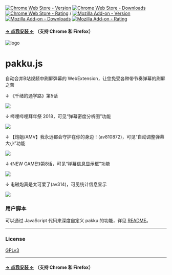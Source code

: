 [![Chrome Web Store - Version](https://img.shields.io/chrome-web-store/v/jklfcpboamajpiikgkbjcnnnnooefbhh.svg?style=flat-square)](https://chromewebstore.google.com/detail/pakku%EF%BC%9A%E5%93%94%E5%93%A9%E5%93%94%E5%93%A9%E5%BC%B9%E5%B9%95%E8%BF%87%E6%BB%A4%E5%99%A8/jklfcpboamajpiikgkbjcnnnnooefbhh)
[![Chrome Web Store - Downloads](https://img.shields.io/chrome-web-store/d/jklfcpboamajpiikgkbjcnnnnooefbhh.svg?style=flat-square)](https://chromewebstore.google.com/detail/pakku%EF%BC%9A%E5%93%94%E5%93%A9%E5%93%94%E5%93%A9%E5%BC%B9%E5%B9%95%E8%BF%87%E6%BB%A4%E5%99%A8/jklfcpboamajpiikgkbjcnnnnooefbhh)
[![Chrome Web Store - Rating](https://img.shields.io/chrome-web-store/rating/jklfcpboamajpiikgkbjcnnnnooefbhh.svg?style=flat-square)](https://chromewebstore.google.com/detail/pakku%EF%BC%9A%E5%93%94%E5%93%A9%E5%93%94%E5%93%A9%E5%BC%B9%E5%B9%95%E8%BF%87%E6%BB%A4%E5%99%A8/jklfcpboamajpiikgkbjcnnnnooefbhh)
/
[![Mozilla Add-on - Version](https://img.shields.io/amo/v/pakkujs.svg?style=flat-square)](https://addons.mozilla.org/zh-CN/firefox/addon/pakkujs?src=external-shield)
[![Mozilla Add-on - Downloads](https://img.shields.io/amo/users/pakkujs.svg?style=flat-square)](https://addons.mozilla.org/zh-CN/firefox/addon/pakkujs?src=external-shield)
[![Mozilla Add-on - Rating](https://img.shields.io/amo/rating/pakkujs.svg?style=flat-square)](https://addons.mozilla.org/zh-CN/firefox/addon/pakkujs?src=external-shield)

#### [→ 点我安装 ←](https://s.xmcp.ltd/pakkujs/?src=readme_1) （支持 Chrome 和 Firefox）

![logo](https://cloud.githubusercontent.com/assets/6646473/17503651/20b41376-5e24-11e6-8829-6b8a0ccd47a9.png)
# pakku.js
自动合并B站视频中刷屏弹幕的 WebExtension，让您免受各种带节奏弹幕的刷屏之苦

↓ 《千绪的通学路》第5话

![](https://s.xmcp.ltd/pakkujs/comm/1.png)

↓  哔哩哔哩拜年祭 2018，可见“弹幕密度分析图”功能

![](https://s.xmcp.ltd/pakkujs/comm/2.png)

↓  【炮姐/AMV】我永远都会守护在你的身边！(av810872)，可见“自动调整弹幕大小”功能

![](https://s.xmcp.ltd/pakkujs/comm/3.png)

↓  《NEW GAME!》第8话，可见“弹幕信息显示框”功能

![](https://s.xmcp.ltd/pakkujs/comm/4.png)

↓  电磁炮真是太可爱了(av314)，可见统计信息显示

![](https://s.xmcp.ltd/pakkujs/comm/5.png)

### 用户脚本

可以通过 JavaScript 代码来深度自定义 pakku 的功能，详见 [README](userscript_docs/README.md)。

-----

### License

[GPLv3](LICENSE.txt)

-----

#### [→ 点我安装 ←](https://s.xmcp.ltd/pakkujs/?src=readme_2) （支持 Chrome 和 Firefox）
